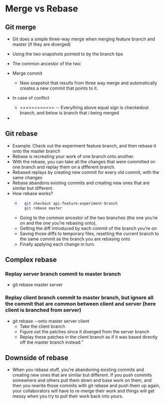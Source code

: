 # Merge vs Rebase

## Git merge

*  Git does a simple three-way merge when merging feature branch and master (if they are diverged)
  * Using the two snapshots pointed to by the branch tips
  * The common ancestor of the two

* Merge commit
  * New snapshot that results from three way merge and automatically creates a new commit that points to it.
* In case of conflict
  * ============ -- Everything above equal sign is checkedout branch, and below is branch that i being merged
* 


## Git rebase
* Example: Check out the experiment feature branch, and then rebase it onto the master branch
* Rebase is recreating your work of one branch onto another.
* With the rebase, you can take all the changes that were committed on one branch and replay them on a different branch.
* Rebased replays by creating new commit for every old commit, with the same changes
* Rebase abandons existing commits and creating new ones that are similar but different.
* How rebase works?
  * ```bash 
      git checkout api-feature-experiment-branch
      git rebase master
    ```
  * Going to the common ancestor of the two branches (the one you’re on and the one you’re rebasing onto),
  * Getting the diff introduced by each commit of the branch you’re on
  * Saving those diffs to temporary files, resetting the current branch to the same commit as the branch you are rebasing onto
  * Finally applying each change in turn.

## Complex rebase

### Replay server branch commit to master branch

* git rebase master server

### Replay client branch commit to master branch, but ignore all the commit that are common between client and server (here client is branched from server)

* git rebase --onto master server client
  *  Take the client branch
  * Figure out the patches since it diverged from the server branch
  * Replay these patches in the client branch as if it was based directly off the master branch instead.”

## Downside of rebase

* When you rebase stuff, you’re abandoning existing commits and creating new ones that are similar but different. If you push commits somewhere and others pull them down and base work on them, and then you rewrite those commits with git rebase and push them up again, your collaborators will have to re-merge their work and things will get messy when you try to pull their work back into yours.